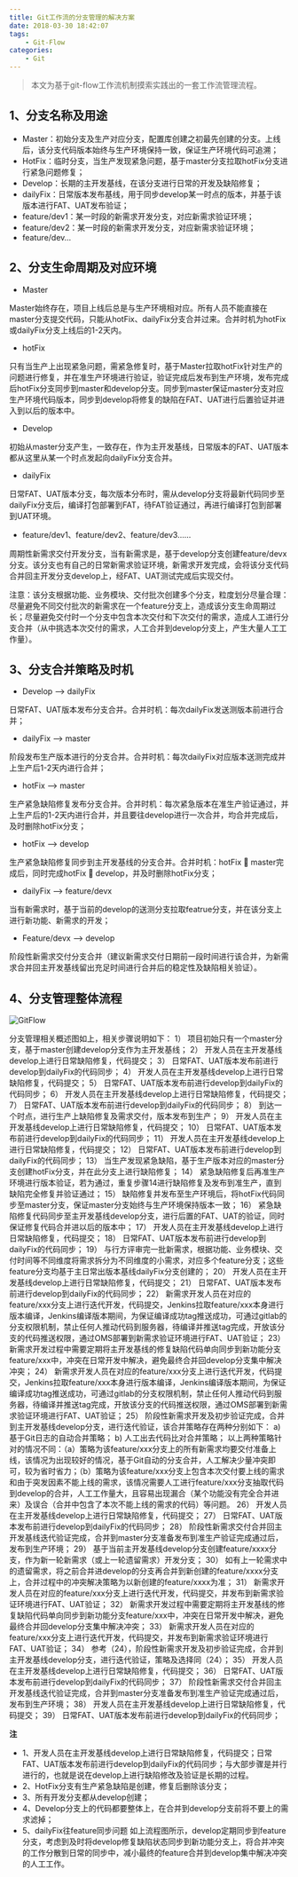 ```yaml
---
title: Git工作流的分支管理的解决方案
date: 2018-03-30 18:42:07
tags:
    - Git-Flow
categories:
    - Git
---
```


> 本文为基于git-flow工作流机制摸索实践出的一套工作流管理流程。

## 1、分支名称及用途

- Master：初始分支及生产对应分支，配置库创建之初最先创建的分支。上线后，该分支代码版本始终与生产环境保持一致，保证生产环境代码可追溯；
- HotFix：临时分支，当生产发现紧急问题，基于master分支拉取hotFix分支进行紧急问题修复；
- Develop：长期的主开发基线，在该分支进行日常的开发及缺陷修复；
- dailyFix：日常版本发布基线，用于同步develop某一时点的版本，并基于该版本进行FAT、UAT发布验证；
- feature/dev1：某一时段的新需求开发分支，对应新需求验证环境；
- feature/dev2：某一时段的新需求开发分支，对应新需求验证环境；
- feature/dev…

<!-- more -->

## 2、分支生命周期及对应环境

- Master

Master始终存在，项目上线后总是与生产环境相对应。所有人员不能直接在master分支提交代码，只能从hotFix、dailyFix分支合并过来。合并时机为hotFix或dailyFix分支上线后的1-2天内。

- hotFix

只有当生产上出现紧急问题，需紧急修复时，基于Master拉取hotFix针对生产的问题进行修复，并在准生产环境进行验证，验证完成后发布到生产环境，发布完成后hotFix分支同步到master和develop分支。同步到master保证master分支对应生产环境代码版本，同步到develop将修复的缺陷在FAT、UAT进行后置验证并进入到以后的版本中。

- Develop

初始从master分支产生，一致存在，作为主开发基线，日常版本的FAT、UAT版本都从这里从某一个时点发起向dailyFix分支合并。

- dailyFix

日常FAT、UAT版本分支，每次版本分布时，需从develop分支将最新代码同步至dailyFix分支后，编译打包部署到FAT，待FAT验证通过，再进行编译打包到部署到UAT环境。

- feature/dev1、feature/dev2、feature/dev3……

周期性新需求交付开发分支，当有新需求是，基于develop分支创建feature/devx分支。该分支也有自己的日常新需求验证环境，新需求开发完成，会将该分支代码合并回主开发分支develop上，经FAT、UAT测试完成后实现交付。

注意：该分支根据功能、业务模块、交付批次创建多个分支，粒度划分尽量合理：尽量避免不同交付批次的新需求在一个feature分支上，造成该分支生命周期过长；尽量避免交付时一个分支中包含本次交付和下次交付的需求，造成人工进行分支合并（从中挑选本次交付的需求，人工合并到develop分支上，产生大量人工工作量）。

## 3、分支合并策略及时机

- Develop --> dailyFix

日常FAT、UAT版本发布分支合并。合并时机：每次dailyFix发送测版本前进行合并；

- dailyFix --> master

阶段发布生产版本进行的分支合并。合并时机：每次dailyFix对应版本送测完成并上生产后1-2天内进行合并；

- hotFix --> master

生产紧急缺陷修复发布分支合并。合并时机：每次紧急版本在准生产验证通过，并上生产后的1-2天内进行合并，并且要往develop进行一次合并，均合并完成后，及时删除hotFix分支；

- hotFix --> develop

生产紧急缺陷修复同步到主开发基线的分支合并。合并时机：hotFix  master完成后，同时完成hotFix  develop，并及时删除hotFix分支；

- dailyFix --> feature/devx

当有新需求时，基于当前的develop的送测分支拉取featrue分支，并在该分支上进行新功能、新需求的开发；

- Feature/devx --> develop

阶段性新需求交付分支合并（建议新需求交付日期前一段时间进行该合并，为新需求合并回主开发基线留出充足时间进行合并后的稳定性及缺陷相关验证）。

## 4、分支管理整体流程

![GitFlow](git-flow.png)

分支管理相关概述图如上，相关步骤说明如下：
1）	项目初始只有一个master分支，基于master创建develop分支作为主开发基线；
2）	开发人员在主开发基线develop上进行日常缺陷修复，代码提交；
3）	日常FAT、UAT版本发布前进行develop到dailyFix的代码同步；
4）	开发人员在主开发基线develop上进行日常缺陷修复，代码提交；
5）	日常FAT、UAT版本发布前进行develop到dailyFix的代码同步；
6）	开发人员在主开发基线develop上进行日常缺陷修复，代码提交；
7）	日常FAT、UAT版本发布前进行develop到dailyFix的代码同步；
8）	到达一个时点，进行生产上缺陷修复及需求交付，版本发布到生产；
9）	开发人员在主开发基线develop上进行日常缺陷修复，代码提交；
10）	日常FAT、UAT版本发布前进行develop到dailyFix的代码同步；
11）	开发人员在主开发基线develop上进行日常缺陷修复，代码提交；
12）	日常FAT、UAT版本发布前进行develop到dailyFix的代码同步；
13）	当生产发现紧急缺陷，基于生产版本对应的master分支创建hotFix分支，并在此分支上进行缺陷修复；
14）	紧急缺陷修复后再准生产环境进行版本验证，若为通过，重复步骤14进行缺陷修复及发布到准生产，直到缺陷完全修复并验证通过；
15）	缺陷修复并发布至生产环境后，将hotFix代码同步至master分支，保证master分支始终与生产环境保持版本一致；
16）	紧急缺陷修复代码同步至主开发基线develop分支，进行后置的FAT、UAT的验证，同时保证修复代码合并进以后的版本中；
17）	开发人员在主开发基线develop上进行日常缺陷修复，代码提交；
18）	日常FAT、UAT版本发布前进行develop到dailyFix的代码同步；
19）	与行方评审完一批新需求，根据功能、业务模块、交付时间等不同维度将需求拆分为不同维度的小需求，对应多个feature分支；这些feature分支均基于主日常出版本基线dailyFix分支创建的；
20）	开发人员在主开发基线develop上进行日常缺陷修复，代码提交；
21）	日常FAT、UAT版本发布前进行develop到dailyFix的代码同步；
22）	新需求开发人员在对应的feature/xxx分支上进行迭代开发，代码提交，Jenkins拉取feature/xxx本身进行版本编译，Jenkins编译版本期间，为保证编译成功tag推送成功，可通过gitlab的分支权限机制，禁止任何人推动代码到服务器，待编译并推送tag完成，开放该分支的代码推送权限，通过OMS部署到新需求验证环境进行FAT、UAT验证；
23）	新需求开发过程中需要定期将主开发基线的修复缺陷代码单向同步到新功能分支feature/xxx中，冲突在日常开发中解决，避免最终合并回develop分支集中解决冲突；
24）	新需求开发人员在对应的feature/xxx分支上进行迭代开发，代码提交，Jenkins拉取feature/xxx本身进行版本编译，Jenkins编译版本期间，为保证编译成功tag推送成功，可通过gitlab的分支权限机制，禁止任何人推动代码到服务器，待编译并推送tag完成，开放该分支的代码推送权限，通过OMS部署到新需求验证环境进行FAT、UAT验证；
25）	阶段性新需求开发及初步验证完成，合并到主开发基线develop分支，进行迭代验证，该合并策略存在两种分别如下：
a)	基于Git日志的自动合并策略；
b)	人工出去代码比对合并策略；
以上两种策略针对的情况不同：（a）策略为该feature/xxx分支上的所有新需求均要交付准备上线，该情况为出现较好的情况，基于Git自动的分支合并，人工解决少量冲突即可，较为省时省力；（b）策略为该feature/xxx分支上包含本次交付要上线的需求和由于突发因素不能上线的需求，该情况需要人工进行feature/xxx分支抽取代码到develop的合并，人工工作量大，且容易出现漏合（某个功能没有完全合并进来）及误合（合并中包含了本次不能上线的需求的代码）等问题。
26）	开发人员在主开发基线develop上进行日常缺陷修复，代码提交；
27）	日常FAT、UAT版本发布前进行develop到dailyFix的代码同步；
28）	阶段性新需求交付合并回主开发基线迭代验证完成，合并到master分支准备发布到准生产验证完成通过后，发布到生产环境；
29）	基于当前主开发基线develop分支创建feature/xxxx分支，作为新一轮新需求（或上一轮遗留需求）开发分支；
30）	如有上一轮需求中的遗留需求，将之前合并进develop的分支再合并到新创建的feature/xxxx分支上，合并过程中的冲突解决策略为以新创建的feature/xxxx为准；
31）	新需求开发人员在对应的feature/xxx分支上进行迭代开发，代码提交，并发布到新需求验证环境进行FAT、UAT验证；
32）	新需求开发过程中需要定期将主开发基线的修复缺陷代码单向同步到新功能分支feature/xxx中，冲突在日常开发中解决，避免最终合并回develop分支集中解决冲突；
33）	新需求开发人员在对应的feature/xxx分支上进行迭代开发，代码提交，并发布到新需求验证环境进行FAT、UAT验证；
34）	参考（24），阶段性新需求开发及初步验证完成，合并到主开发基线develop分支，进行迭代验证，策略及选择同（24）；
35）	开发人员在主开发基线develop上进行日常缺陷修复，代码提交；
36）	日常FAT、UAT版本发布前进行develop到dailyFix的代码同步；
37）	阶段性新需求交付合并回主开发基线迭代验证完成，合并到master分支准备发布到准生产验证完成通过后，发布到生产环境；
38）	开发人员在主开发基线develop上进行日常缺陷修复，代码提交；
39）	日常FAT、UAT版本发布前进行develop到dailyFix的代码同步；

**注**

- 1、开发人员在主开发基线develop上进行日常缺陷修复，代码提交；日常FAT、UAT版本发布前进行develop到dailyFix的代码同步；与大部步骤是并行进行的，也就是说在develop上进行缺陷修改及验证是长期的过程。
- 2、HotFix分支有生产紧急缺陷是创建，修复后删除该分支；
- 3、所有开发分支都从develop创建；
- 4、Develop分支上的代码都要整体上，在合并到develop分支前将不要上的需求滤掉；
- 5、dailyFix往feature同步问题
如上流程图所示，develop定期同步到feature分支，考虑到及时将develop修复缺陷状态同步到新功能分支上，将合并冲突的工作分散到日常的同步中，减小最终的feature合并到develop集中解决冲突的人工工作。
